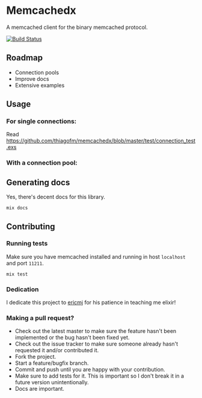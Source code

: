 # Memcachedx

A memcached client for the binary memcached protocol.

[![Build Status](https://travis-ci.org/thiagofm/memcachedx.svg)](http://travis-ci.org/thiagofm/memcachedx)

## Roadmap

- Connection pools
- Improve docs
- Extensive examples

## Usage

### For single connections:
Read https://github.com/thiagofm/memcachedx/blob/master/test/connection_test.exs

### With a connection pool:

## Generating docs

Yes, there's decent docs for this library.

    mix docs

## Contributing

### Running tests

Make sure you have memcached installed and running in host `localhost` and
port `11211`.

    mix test

### Dedication

I dedicate this project to [ericmj](http://www.github.com/ericmj) for his patience in teaching me elixir!

### Making a pull request?

* Check out the latest master to make sure the feature hasn't been implemented or the bug hasn't been fixed yet.
* Check out the issue tracker to make sure someone already hasn't requested it and/or contributed it.
* Fork the project.
* Start a feature/bugfix branch.
* Commit and push until you are happy with your contribution.
* Make sure to add tests for it. This is important so I don't break it in a future version unintentionally.
* Docs are important.
